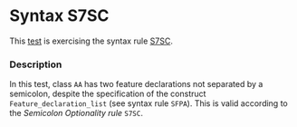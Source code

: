 # Syntax S7SC

This [test](.) is exercising the syntax rule [S7SC](../Readme.md).

### Description

In this test, class `AA` has two feature declarations not separated by a semicolon, despite the specification of the construct `Feature_declaration_list` (see syntax rule `SFPA`). This is valid according to the *Semicolon Optionality rule* `S7SC`.
